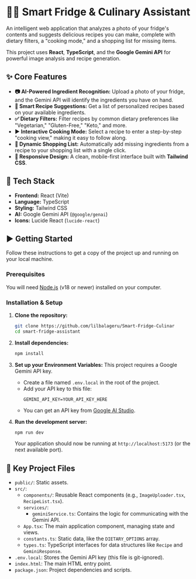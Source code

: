 # 🧑‍🍳 Smart Fridge & Culinary Assistant

An intelligent web application that analyzes a photo of your fridge's contents and suggests delicious recipes you can make, complete with dietary filters, a "cooking mode," and a shopping list for missing items.

This project uses **React**, **TypeScript**, and the **Google Gemini API** for powerful image analysis and recipe generation.

## ✨ Core Features

* **📷 AI-Powered Ingredient Recognition:** Upload a photo of your fridge, and the Gemini API will identify the ingredients you have on hand.
* **🍲 Smart Recipe Suggestions:** Get a list of personalized recipes based on your available ingredients.
* **✅ Dietary Filters:** Filter recipes by common dietary preferences like "Vegetarian," "Gluten-Free," "Keto," and more.
* **▶️ Interactive Cooking Mode:** Select a recipe to enter a step-by-step "cooking view," making it easy to follow along.
* **🛒 Dynamic Shopping List:** Automatically add missing ingredients from a recipe to your shopping list with a single click.
* **📱 Responsive Design:** A clean, mobile-first interface built with **Tailwind CSS**.

## 🚀 Tech Stack

* **Frontend:** React (Vite)
* **Language:** TypeScript
* **Styling:** Tailwind CSS
* **AI:** Google Gemini API (`@google/genai`)
* **Icons:** Lucide React (`lucide-react`)

## ▶️ Getting Started

Follow these instructions to get a copy of the project up and running on your local machine.

### Prerequisites

You will need [Node.js](https://nodejs.org/) (v18 or newer) installed on your computer.

### Installation & Setup

1.  **Clone the repository:**
    ```sh
    git clone https://github.com/lilbalageru/Smart-Fridge-Culinar
    cd smart-fridge-assistant
    ```

2.  **Install dependencies:**
    ```sh
    npm install
    ```

3.  **Set up your Environment Variables:**
    This project requires a Google Gemini API key.

    * Create a file named `.env.local` in the root of the project.
    * Add your API key to this file:
        ```
        GEMINI_API_KEY=YOUR_API_KEY_HERE
        ```
    * You can get an API key from [Google AI Studio](https://aistudio.google.com/).

4.  **Run the development server:**
    ```sh
    npm run dev
    ```
    Your application should now be running at `http://localhost:5173` (or the next available port).

## 📂 Key Project Files

* `public/`: Static assets.
* `src/`:
    * `components/`: Reusable React components (e.g., `ImageUploader.tsx`, `RecipeList.tsx`).
    * `services/`:
        * `geminiService.ts`: Contains the logic for communicating with the Gemini API.
    * `App.tsx`: The main application component, managing state and views.
    * `constants.ts`: Static data, like the `DIETARY_OPTIONS` array.
    * `types.ts`: TypeScript interfaces for data structures like `Recipe` and `GeminiResponse`.
* `.env.local`: Stores the Gemini API key (this file is git-ignored).
* `index.html`: The main HTML entry point.
* `package.json`: Project dependencies and scripts.
